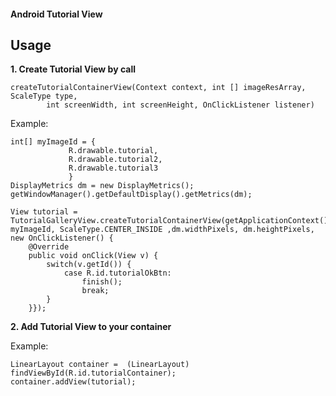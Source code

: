 
#### **Android Tutorial View**

## **Usage**

**1. Create Tutorial View by call** 
```
createTutorialContainerView(Context context, int [] imageResArray, ScaleType type, 
		int screenWidth, int screenHeight, OnClickListener listener)
```

Example:
```
int[] myImageId = { 
	         R.drawable.tutorial,
	         R.drawable.tutorial2,
	         R.drawable.tutorial3
	         }
DisplayMetrics dm = new DisplayMetrics();
getWindowManager().getDefaultDisplay().getMetrics(dm);

View tutorial = TutorialGalleryView.createTutorialContainerView(getApplicationContext(), myImageId, ScaleType.CENTER_INSIDE ,dm.widthPixels, dm.heightPixels, new OnClickListener() { 
	@Override
	public void onClick(View v) {
		switch(v.getId()) {
			case R.id.tutorialOkBtn:
				finish();
				break;
		}
	}});

```

**2. Add Tutorial View to your container**

Example:
```
LinearLayout container =  (LinearLayout) findViewById(R.id.tutorialContainer);
container.addView(tutorial);
```